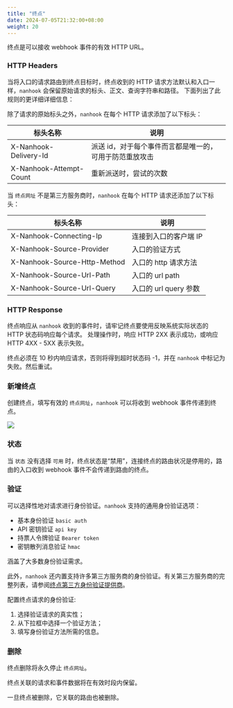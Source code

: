 ```yaml
---
title: "终点"
date: 2024-07-05T21:32:00+08:00
weight: 20
---
```


终点是可以接收 webhook 事件的有效 HTTP URL。

### HTTP Headers

当将入口的请求路由到终点目标时，终点收到的 HTTP 请求方法默认和入口一样，`nanhook` 会保留原始请求的标头、正文、查询字符串和路径。
下面列出了此规则的更详细详细信息：

除了请求的原始标头之外，`nanhook` 在每个 HTTP 请求添加了以下标头：

<table>
  <thead>
    <tr>
      <th>标头名称</th>
      <th>说明</th>
    </tr>
  </thead>
  <tbody>
    <tr>
        <td>X-Nanhook-Delivery-Id</td>
        <td>派送 id，对于每个事件而言都是唯一的，可用于防范重放攻击</td>
    </tr>
    <tr>
        <td>X-Nanhook-Attempt-Count</td>
        <td>重新派送时，尝试的次数</td>
    </tr>
  </tbody>
</table>

当 `终点网址` 不是第三方服务商时，`nanhook` 在每个 HTTP 请求还添加了以下标头：

<table>
  <thead>
    <tr>
      <th>标头名称</th>
      <th>说明</th>
    </tr>
  </thead>
  <tbody>
    <tr>
        <td>X-Nanhook-Connecting-Ip</td>
        <td>连接到入口的客户端 IP</td>
    </tr>
    <tr>
        <td>X-Nanhook-Source-Provider</td>
        <td>入口的验证方式</td>
    </tr>
    <tr>
        <td>X-Nanhook-Source-Http-Method</td>
        <td>入口的 http 请求方法</td>
    </tr>
    <tr>
        <td>X-Nanhook-Source-Url-Path</td>
        <td>入口的 url path</td>
    </tr>
    <tr>
        <td>X-Nanhook-Source-Url-Query</td>
        <td>入口的 url query 参数</td>
    </tr>
  </tbody>
</table>

### HTTP Response

终点响应从 `nanhook` 收到的事件时，请牢记终点要使用反映系统实际状态的 HTTP 状态码响应每个请求。
处理操作时，响应 HTTP 2XX 表示成功，或响应 HTTP 4XX - 5XX 表示失败。

终点必须在 10 秒内响应请求，否则将得到超时状态码 -1，并在 `nanhook` 中标记为失败。然后重试。

### 新增终点

创建终点，填写有效的 `终点网址`，`nanhook` 可以将收到 webhook 事件传递到终点。

![](/docs/manual/new_endpoint.png)

### 状态

当 `状态` 没有选择 `可用` 时，终点状态是“禁用”，连接终点的路由状况是停用的，路由的入口收到 webhook 事件不会传递到路由的终点。

### 验证

可以选择性地对请求进行身份验证。`nanhook` 支持的通用身份验证选项：

* 基本身份验证 `basic auth`
* API 密钥验证 `api key`
* 持票人令牌验证 `Bearer token`
* 密钥散列消息验证 `hmac`

涵盖了大多数身份验证需求。

此外，`nanhook` 还内置支持许多第三方服务商的身份验证。有关第三方服务商的完整列表，请参阅[终点第三方身份验证提供商](/docs/manual/authentication/#终点身份验证)。

配置终点请求的身份验证:

1. 选择验证请求的真实性；
2. 从下拉框中选择一个验证方法；
3. 填写身份验证方法所需的信息。

### 删除

终点删除将永久停止 `终点网址`。

终点关联的请求和事件数据将在有效时段内保留。

一旦终点被删除，它关联的路由也被删除。